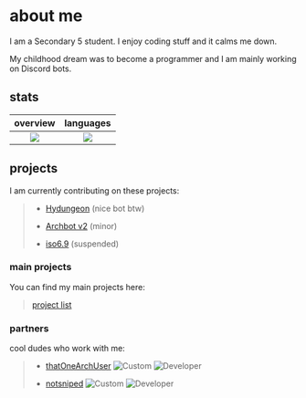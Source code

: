 # about me

<p> I am a Secondary 5 student. I enjoy coding stuff and it calms me down. </p>
<p> My childhood dream was to become a programmer and I am mainly working on Discord bots. </p>

## stats

overview                   |languages
:-------------------------:|:-------------------------:
![](https://github-readme-stats.vercel.app/api?username=archisha69&show_icons=true&hide_border=true&line_height=20&title_color=3de6e6&icon_color=1da998&show_owner=true&theme=dark)   |  ![](https://github-readme-stats.vercel.app/api/top-langs/?username=archisha69&hide_border=true&title_color=3de6e6&layout=compact&langs_count=3&theme=dark)

## projects

<p> I am currently contributing on these projects: </p>

> + [Hydungeon](https://github.com/thatOneArchUser/hydungeon) (nice bot btw)
>
> + [Archbot v2](https://github.com/thatOneArchUser/cpp-discord-bot) (minor)
>
> + [iso6.9](https://github.com/PyBotDevs/iso6.9-python) (suspended)

### main projects

<p> You can find my main projects here: </p>

> [project list](https://github.com/stars/archisha69/lists/main)

### partners

<p> cool dudes who work with me: </p>

> + [thatOneArchUser](https://github.com/thatOneArchUser) ![Custom](https://img.shields.io/badge/-i%20use%20arch%20btw-1793d1?style=flat) ![Developer](https://img.shields.io/badge/-the%20guy%20who%20code%20cpp-8cffff?style=flat)
>
> + [notsniped](https://github.com/notsniped) ![Custom](https://img.shields.io/badge/-i%20use%20arch%20btw-1793d1?style=flat) ![Developer](https://img.shields.io/badge/-the%20guy%20who%20code%20html-8cffff?style=flat)
>



